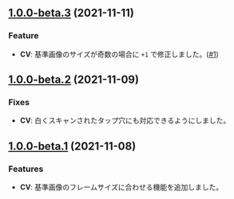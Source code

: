 ## [1.0.0-beta.3](https://github.com/keyframe-refiner/keyframe-refiner/compare/v1.0.0-beta.2...v1.0.0-beta.3) (2021-11-11)

### Feature

- **CV**: 基準画像のサイズが奇数の場合に `+1` で修正しました。([#1](https://github.com/keyframe-refiner/keyframe-refiner/issues/1))


## [1.0.0-beta.2](https://github.com/keyframe-refiner/keyframe-refiner/compare/v1.0.0-beta.1...v1.0.0-beta.2) (2021-11-09)

### Fixes

- **CV**: 白くスキャンされたタップ穴にも対応できるようにしました。


## [1.0.0-beta.1](https://github.com/keyframe-refiner/keyframe-refiner/compare/v1.0.0-beta.0...v1.0.0-beta.1) (2021-11-08)

### Features

- **CV**: 基準画像のフレームサイズに合わせる機能を追加しました。
